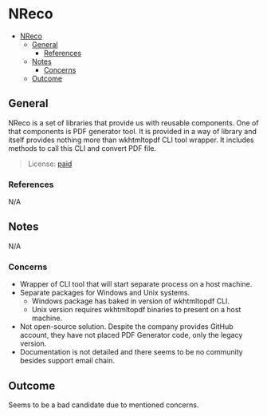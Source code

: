 # NReco

- [NReco](#nreco)
  - [General](#general)
    - [References](#references)
  - [Notes](#notes)
    - [Concerns](#concerns)
  - [Outcome](#outcome)

## General

NReco is a set of libraries that provide us with reusable components. One of that components is PDF generator tool. It is provided in a way of library and itself provides nothing more than wkhtmltopdf CLI tool wrapper. It includes methods to call this CLI and convert PDF file.

> License: [paid](https://www.nrecosite.com/pdf_generator_net.aspx)

### References

N/A

## Notes

N/A

### Concerns

- Wrapper of CLI tool that will start separate process on a host machine.
- Separate packages for Windows and Unix systems.
  - Windows package has baked in version of wkhtmltopdf CLI.
  - Unix version requires wkhtmltopdf binaries to present on a host machine.
- Not open-source solution. Despite the company provides GitHub account, they have not placed PDF Generator code, only the legacy version.
- Documentation is not detailed and there seems to be no community besides support email chain.

## Outcome

Seems to be a bad candidate due to mentioned concerns.
